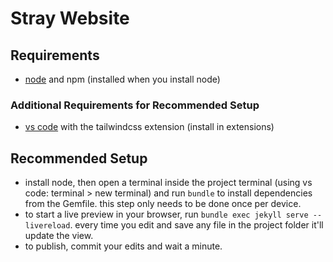 # Stray Website

## Requirements
- [node](https://nodejs.org) and npm (installed when you install node)
### Additional Requirements for Recommended Setup
- [vs code](https://code.visualstudio.com) with the tailwindcss extension (install in extensions)

## Recommended Setup
- install node, then open a terminal inside the project terminal (using vs code: terminal > new terminal) and run `bundle` to install dependencies from the Gemfile. this step only needs to be done once per device.
- to start a live preview in your browser, run `bundle exec jekyll serve --livereload`. every time you edit and save any file in the project folder it'll update the view.
- to publish, commit your edits and wait a minute.

